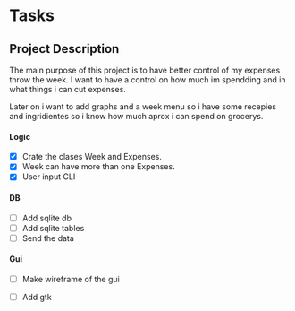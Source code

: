 # Tasks 

## Project Description

The main purpose of this project is to have better control of my expenses throw the week.
I want to have a control on how much im spendding and in what things i can cut expenses.

Later on i want to add graphs and a week menu so i have some recepies and ingridientes 
so i know how much aprox i can spend on grocerys.

#### Logic
- [x] Crate the clases Week and Expenses.
- [x] Week can have more than one Expenses.
- [x] User input CLI

#### DB
- [ ] Add sqlite db
- [ ] Add sqlite tables
- [ ] Send the data

#### Gui
- [ ] Make wireframe of the gui
- [ ] Add gtk 

